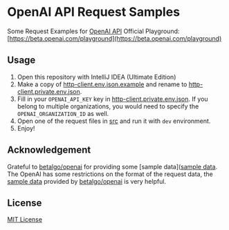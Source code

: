 # OpenAI API Request Samples

Some Request Examples for [OpenAI API](https://platform.openai.com/docs/api-reference/)
Official Playground: [https://beta.openai.com/playground](https://beta.openai.com/playground)

## Usage

1. Open this repository with IntelliJ IDEA (Ultimate Edition)
2. Make a copy of [http-client.env.json.example](./http-client.env.json.example) and rename to [http-client.private.env.json](./http-client.private.env.json).
3. Fill in your `OPENAI_API_KEY` key in [http-client.private.env.json](./http-client.private.env.json). If you belong to multiple organizations, you would need to specify the `OPENAI_ORGANIZATION_ID` as well.
4. Open one of the request files in [src](./src) and run it with `dev` environment.
5. Enjoy!

## Acknowledgement
Grateful to [betalgo/openai](https://github.com/betalgo/openai) for providing some [sample data]([sample data](https://github.com/betalgo/openai/tree/master/OpenAI.Playground/SampleData).
The OpenAI has some restrictions on the format of the request data, the [sample data](https://github.com/betalgo/openai/tree/master/OpenAI.Playground/SampleData) provided by [betalgo/openai](https://github.com/betalgo/openai) is very helpful.

## License
[MIT License](./LICENSE)